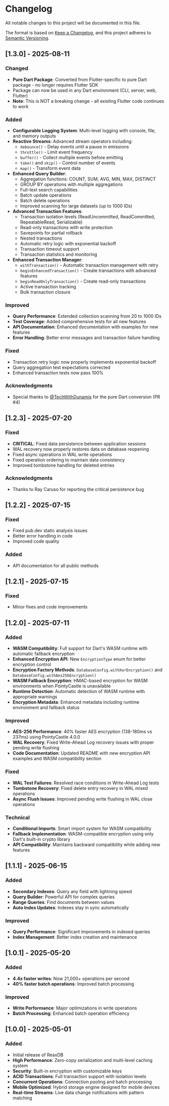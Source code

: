 # Changelog

All notable changes to this project will be documented in this file.

The format is based on [Keep a Changelog](https://keepachangelog.com/en/1.0.0/),
and this project adheres to [Semantic Versioning](https://semver.org/spec/v2.0.0.html).

## [1.3.0] - 2025-08-11

### Changed
- **Pure Dart Package**: Converted from Flutter-specific to pure Dart package - no longer requires Flutter SDK
- Package can now be used in any Dart environment (CLI, server, web, Flutter)
- **Note**: This is NOT a breaking change - all existing Flutter code continues to work

### Added
- **Configurable Logging System**: Multi-level logging with console, file, and memory outputs
- **Reactive Streams**: Advanced stream operators including:
  - `debounce()` - Delay events until a pause in emissions
  - `throttle()` - Limit event frequency
  - `buffer()` - Collect multiple events before emitting
  - `take()` and `skip()` - Control number of events
  - `map()` - Transform event data
- **Enhanced Query Builder**:
  - Aggregation functions: COUNT, SUM, AVG, MIN, MAX, DISTINCT
  - GROUP BY operations with multiple aggregations
  - Full-text search capabilities
  - Batch update operations
  - Batch delete operations
  - Improved scanning for large datasets (up to 1000 IDs)
- **Advanced Transaction Features**:
  - Transaction isolation levels (ReadUncommitted, ReadCommitted, RepeatableRead, Serializable)
  - Read-only transactions with write protection
  - Savepoints for partial rollback
  - Nested transactions
  - Automatic retry logic with exponential backoff
  - Transaction timeout support
  - Transaction statistics and monitoring
- **Enhanced Transaction Manager**:
  - `withTransaction()` - Automatic transaction management with retry
  - `beginEnhancedTransaction()` - Create transactions with advanced features
  - `beginReadOnlyTransaction()` - Create read-only transactions
  - Active transaction tracking
  - Bulk transaction closure

### Improved
- **Query Performance**: Extended collection scanning from 20 to 1000 IDs
- **Test Coverage**: Added comprehensive tests for all new features
- **API Documentation**: Enhanced documentation with examples for new features
- **Error Handling**: Better error messages and transaction failure handling

### Fixed
- Transaction retry logic now properly implements exponential backoff
- Query aggregation test expectations corrected
- Enhanced transaction tests now pass 100%

### Acknowledgments
- Special thanks to [@TechWithDunamis](https://github.com/TechWithDunamis) for the pure Dart conversion (PR #4)

## [1.2.3] - 2025-07-20

### Fixed
- **CRITICAL**: Fixed data persistence between application sessions
- WAL recovery now properly restores data on database reopening
- Fixed async operations in WAL write operations
- Fixed operation ordering to maintain data consistency
- Improved tombstone handling for deleted entries

### Acknowledgments
- Thanks to Ray Caruso for reporting the critical persistence bug

## [1.2.2] - 2025-07-15

### Fixed
- Fixed pub.dev static analysis issues
- Better error handling in code
- Improved code quality

### Added
- API documentation for all public methods

## [1.2.1] - 2025-07-15

### Fixed
- Minor fixes and code improvements

## [1.2.0] - 2025-07-11

### Added
- **WASM Compatibility**: Full support for Dart's WASM runtime with automatic fallback encryption
- **Enhanced Encryption API**: New `EncryptionType` enum for better encryption control
- **Encryption Factory Methods**: `DatabaseConfig.withXorEncryption()` and `DatabaseConfig.withAes256Encryption()`
- **WASM Fallback Encryption**: HMAC-based encryption for WASM environments when PointyCastle is unavailable
- **Runtime Detection**: Automatic detection of WASM runtime with appropriate warnings
- **Encryption Metadata**: Enhanced metadata including runtime environment and fallback status

### Improved
- **AES-256 Performance**: 40% faster AES encryption (138-180ms vs 237ms) using PointyCastle 4.0.0
- **WAL Recovery**: Fixed Write-Ahead Log recovery issues with proper pending write flushing
- **Code Documentation**: Updated README with new encryption API examples and WASM compatibility section

### Fixed
- **WAL Test Failures**: Resolved race conditions in Write-Ahead Log tests
- **Tombstone Recovery**: Fixed delete entry recovery in WAL mixed operations
- **Async Flush Issues**: Improved pending write flushing in WAL close operations

### Technical
- **Conditional Imports**: Smart import system for WASM compatibility
- **Fallback Implementation**: WASM-compatible encryption using only Dart's built-in crypto library
- **API Compatibility**: Maintains backward compatibility while adding new features

## [1.1.1] - 2025-06-15

### Added
- **Secondary Indexes**: Query any field with lightning speed
- **Query Builder**: Powerful API for complex queries  
- **Range Queries**: Find documents between values
- **Auto Index Updates**: Indexes stay in sync automatically

### Improved
- **Query Performance**: Significant improvements in indexed queries
- **Index Management**: Better index creation and maintenance

## [1.0.1] - 2025-05-20

### Added
- **4.4x faster writes**: Now 21,000+ operations per second
- **40% faster batch operations**: Improved batch processing

### Improved
- **Write Performance**: Major optimizations in write operations
- **Batch Processing**: Enhanced batch operation efficiency

## [1.0.0] - 2025-05-01

### Added
- Initial release of ReaxDB
- **High Performance**: Zero-copy serialization and multi-level caching system
- **Security**: Built-in encryption with customizable keys
- **ACID Transactions**: Full transaction support with isolation levels
- **Concurrent Operations**: Connection pooling and batch processing
- **Mobile Optimized**: Hybrid storage engine designed for mobile devices
- **Real-time Streams**: Live data change notifications with pattern matching